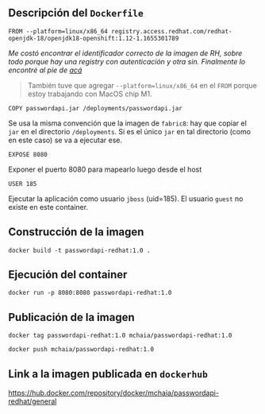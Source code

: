 ## Descripción del `Dockerfile`
    FROM --platform=linux/x86_64 registry.access.redhat.com/redhat-openjdk-18/openjdk18-openshift:1.12-1.1655301789

*Me costó encontrar el identificador correcto de la imagen de RH, sobre todo porque hay una registry con autenticación y otra sin. Finalmente lo encontré al pie de [acá](https://catalog.redhat.com/software/containers/redhat-openjdk-18/openjdk18-openshift/58ada5701fbe981673cd6b10?container-tabs=gti&gti-tabs=unauthenticated)*

> También tuve que agregar `--platform=linux/x86_64` en el `FROM` porque estoy trabajando con MacOS chip M1.

    COPY passwordapi.jar /deployments/passwordapi.jar

Se usa la misma convención que la imagen de `fabric8`: hay que copiar el `jar` en el directorio `/deployments`. Si es el único `jar` en tal directorio (como en este caso) se va a ejecutar ese. 

    EXPOSE 8080

Exponer el puerto 8080 para mapearlo luego desde el host

    USER 185

Ejecutar la aplicación como usuario `jboss` (uid=185). El usuario `guest` no existe en este container.

## Construcción de la imagen

    docker build -t passwordapi-redhat:1.0 .

## Ejecución del container

    docker run -p 8080:8080 passwordapi-redhat:1.0

## Publicación de la imagen

    docker tag passwordapi-redhat:1.0 mchaia/passwordapi-redhat:1.0
    
    docker push mchaia/passwordapi-redhat:1.0

## Link a la imagen publicada en `dockerhub`

https://hub.docker.com/repository/docker/mchaia/passwordapi-redhat/general
